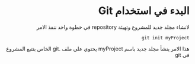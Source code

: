<div dir="rtl">

# البدء في استخدام Git


لانشاء مجلد جديد للمشروع وتهيئة repository في خطوة واحد ننفذ الامر


```
git init myProject
```

هذا الامر ينشأ مجلد جديد باسم myProject يحتوي على ملف .git الخاص بتتبع المشروع في git

</div>

